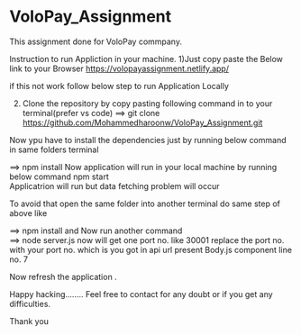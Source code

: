 # VoloPay_Assignment
This assignment done for VoloPay commpany.

Instruction to run Appliction in your machine.
1)Just copy paste the Below link to your Browser
https://volopayassignment.netlify.app/

if this not work follow below step to run Application Locally

2) Clone the repository by  copy pasting following command in to your terminal(prefer vs code)
==>  git clone https://github.com/Mohammedharoonw/VoloPay_Assignment.git

Now ypu have to install the dependencies just by running below command in same folders terminal

==> npm install 
Now application will run in your local machine by running below command
npm start      
Applicatrion  will run but data fetching problem will occur


To avoid that open  the same folder into another terminal 
do same step of above like

==> npm install
and Now  run another command  
==> node server.js
now will get one port no. like 30001
replace the port no. with your port no. which is you got in api url present Body.js component line no. 7 

Now refresh the application .

Happy hacking........
Feel free to contact for any doubt or if you get any difficulties.

Thank you
